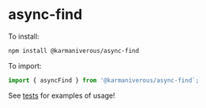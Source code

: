 # async-find

To install:

```bash
npm install @karmaniverous/async-find
```

To import:

```js
import { asyncFind } from '@karmaniverous/async-find`;
```

See
[tests](https://github.com/karmaniverous/async-find/blob/main/lib/asyncFind/asyncFind.test.js)
for examples of usage!
